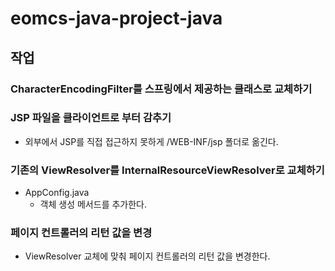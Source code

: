 # eomcs-java-project-java

## 작업

### CharacterEncodingFilter를 스프링에서 제공하는 클래스로 교체하기

### JSP 파일을 클라이언트로 부터 감추기

- 외부에서 JSP를 직접 접근하지 못하게 /WEB-INF/jsp 폴더로 옮긴다.

### 기존의 ViewResolver를 InternalResourceViewResolver로 교체하기

- AppConfig.java
    - 객체 생성 메서드를 추가한다.

### 페이지 컨트롤러의 리턴 값을 변경

- ViewResolver 교체에 맞춰 페이지 컨트롤러의 리턴 값을 변경한다. 

